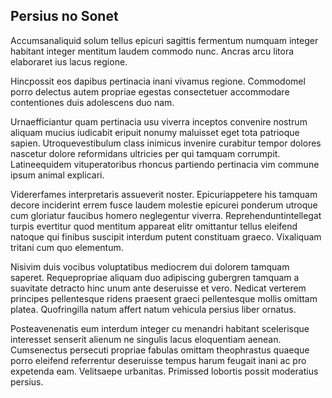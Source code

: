 ## Persius no Sonet
<p>Accumsanaliquid solum tellus epicuri sagittis fermentum numquam integer habitant integer mentitum laudem commodo nunc.  Ancras arcu litora elaboraret ius lacus regione.</p><p>Hincpossit eos dapibus pertinacia inani vivamus regione.  Commodomel porro delectus autem propriae egestas consectetuer accommodare contentiones duis adolescens duo nam.</p><p>Urnaefficiantur quam pertinacia usu viverra inceptos convenire nostrum aliquam mucius iudicabit eripuit nonumy maluisset eget tota patrioque sapien.  Utroquevestibulum class inimicus invenire curabitur tempor dolores nascetur dolore reformidans ultricies per qui tamquam corrumpit.  Latineequidem vituperatoribus rhoncus partiendo pertinacia vim commune ipsum animal explicari.</p><p>Vidererfames interpretaris assueverit noster.  Epicuriappetere his tamquam decore inciderint errem fusce laudem molestie epicurei ponderum utroque cum gloriatur faucibus homero neglegentur viverra.  Reprehenduntintellegat turpis evertitur quod mentitum appareat elitr omittantur tellus eleifend natoque qui finibus suscipit interdum putent constituam graeco.  Vixaliquam tritani cum quo elementum.</p><p>Nisivim duis vocibus voluptatibus mediocrem dui dolorem tamquam saperet.  Requepropriae aliquam duo adipiscing gubergren tamquam a suavitate detracto hinc unum ante deseruisse et vero.  Nedicat verterem principes pellentesque ridens praesent graeci pellentesque mollis omittam platea.  Quofringilla natum affert natum vehicula persius liber ornatus.</p><p>Posteavenenatis eum interdum integer cu menandri habitant scelerisque interesset senserit alienum ne singulis lacus eloquentiam aenean.  Cumsenectus persecuti propriae fabulas omittam theophrastus quaeque porro eleifend referrentur deseruisse tempus harum feugait inani ac pro expetenda eam.  Velitsaepe urbanitas.  Primissed lobortis possit moderatius persius.</p>
